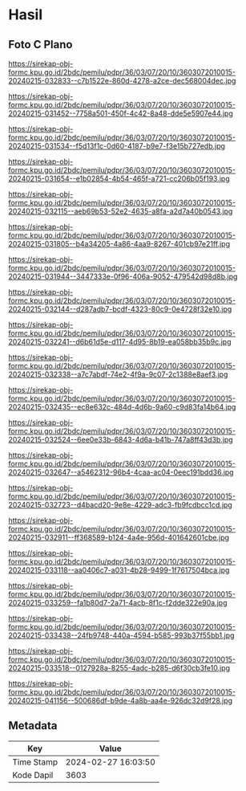 # Hasil

## Foto C Plano

https://sirekap-obj-formc.kpu.go.id/2bdc/pemilu/pdpr/36/03/07/20/10/3603072010015-20240215-032833--c7b1522e-860d-4278-a2ce-dec568004dec.jpg

https://sirekap-obj-formc.kpu.go.id/2bdc/pemilu/pdpr/36/03/07/20/10/3603072010015-20240215-031452--7758a501-450f-4c42-8a48-dde5e5907e44.jpg

https://sirekap-obj-formc.kpu.go.id/2bdc/pemilu/pdpr/36/03/07/20/10/3603072010015-20240215-031534--f5d13f1c-0d60-4187-b9e7-f3e15b727edb.jpg

https://sirekap-obj-formc.kpu.go.id/2bdc/pemilu/pdpr/36/03/07/20/10/3603072010015-20240215-031654--e1b02854-4b54-465f-a721-cc206b05f193.jpg

https://sirekap-obj-formc.kpu.go.id/2bdc/pemilu/pdpr/36/03/07/20/10/3603072010015-20240215-032115--aeb69b53-52e2-4635-a8fa-a2d7a40b0543.jpg

https://sirekap-obj-formc.kpu.go.id/2bdc/pemilu/pdpr/36/03/07/20/10/3603072010015-20240215-031805--b4a34205-4a86-4aa9-8267-401cb97e21ff.jpg

https://sirekap-obj-formc.kpu.go.id/2bdc/pemilu/pdpr/36/03/07/20/10/3603072010015-20240215-031944--3447333e-0f96-406a-9052-479542d98d8b.jpg

https://sirekap-obj-formc.kpu.go.id/2bdc/pemilu/pdpr/36/03/07/20/10/3603072010015-20240215-032144--d287adb7-bcdf-4323-80c9-0e4728f32e10.jpg

https://sirekap-obj-formc.kpu.go.id/2bdc/pemilu/pdpr/36/03/07/20/10/3603072010015-20240215-032241--d6b61d5e-d117-4d95-8b19-ea058bb35b9c.jpg

https://sirekap-obj-formc.kpu.go.id/2bdc/pemilu/pdpr/36/03/07/20/10/3603072010015-20240215-032338--a7c7abdf-74e2-4f9a-9c07-2c1388e8aef3.jpg

https://sirekap-obj-formc.kpu.go.id/2bdc/pemilu/pdpr/36/03/07/20/10/3603072010015-20240215-032435--ec8e632c-484d-4d6b-9a60-c9d83fa14b64.jpg

https://sirekap-obj-formc.kpu.go.id/2bdc/pemilu/pdpr/36/03/07/20/10/3603072010015-20240215-032524--6ee0e33b-6843-4d6a-b41b-747a8ff43d3b.jpg

https://sirekap-obj-formc.kpu.go.id/2bdc/pemilu/pdpr/36/03/07/20/10/3603072010015-20240215-032647--a5462312-96b4-4caa-ac04-0eec191bdd36.jpg

https://sirekap-obj-formc.kpu.go.id/2bdc/pemilu/pdpr/36/03/07/20/10/3603072010015-20240215-032723--d4bacd20-9e8e-4229-adc3-fb9fcdbcc1cd.jpg

https://sirekap-obj-formc.kpu.go.id/2bdc/pemilu/pdpr/36/03/07/20/10/3603072010015-20240215-032911--ff368589-b124-4a4e-956d-401642601cbe.jpg

https://sirekap-obj-formc.kpu.go.id/2bdc/pemilu/pdpr/36/03/07/20/10/3603072010015-20240215-033118--aa0406c7-a031-4b28-9499-1f7617504bca.jpg

https://sirekap-obj-formc.kpu.go.id/2bdc/pemilu/pdpr/36/03/07/20/10/3603072010015-20240215-033259--fa1b80d7-2a71-4acb-8f1c-f2dde322e90a.jpg

https://sirekap-obj-formc.kpu.go.id/2bdc/pemilu/pdpr/36/03/07/20/10/3603072010015-20240215-033438--24fb9748-440a-4594-b585-993b37f55bb1.jpg

https://sirekap-obj-formc.kpu.go.id/2bdc/pemilu/pdpr/36/03/07/20/10/3603072010015-20240215-033518--0127928a-8255-4adc-b285-d6f30cb3fe10.jpg

https://sirekap-obj-formc.kpu.go.id/2bdc/pemilu/pdpr/36/03/07/20/10/3603072010015-20240215-041156--500686df-b9de-4a8b-aa4e-926dc32d9f28.jpg


## Metadata

| Key        | Value               |
| ---------- | ------------------- |
| Time Stamp | 2024-02-27 16:03:50 |
| Kode Dapil | 3603                |



